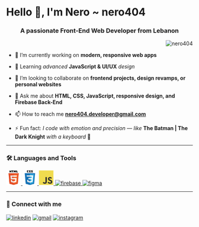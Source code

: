 <h1 align="left">Hello 👋, I'm Nero ~ nero404</h1>
<h3 align="center">A passionate Front-End Web Developer from Lebanon</h3>

<p align="right"> <img src="https://instagram.fbey14-1.fna.fbcdn.net/v/t51.2885-19/486074053_663573959554169_5475370571723256280_n.jpg?stp=dst-jpg_s150x150_tt6&efg=eyJ2ZW5jb2RlX3RhZyI6InByb2ZpbGVfcGljLmRqYW5nby43NTAuYzIifQ&_nc_ht=instagram.fbey14-1.fna.fbcdn.net&_nc_cat=105&_nc_oc=Q6cZ2QHBwzeC5E9ncHHTy8IwmoYHNNTIJGoe1erSUlSRHNa6qIzmd7J7xl8Qpahq5IDXIlM&_nc_ohc=l_YhkGEu-nYQ7kNvwEwF6Nr&_nc_gid=UtbiOSwGn1pUBHSr8N1AZQ&edm=AGFyKLkBAAAA&ccb=7-5&oh=00_AfTSOM49OkRqtpQKwsM2CJDsO-SPpti2WerTY_eh15Vl0g&oe=68951BFD&_nc_sid=5a0a6d" alt="nero404" /> </p>

- 🔭 I’m currently working on **modern, responsive web apps**

- 🌱 Learning *advanced* **JavaScript & UI/UX** *design*

- 👯 I’m looking to collaborate on **frontend projects, design revamps, or personal websites**

- 💬 Ask me about **HTML, CSS, JavaScript, responsive design, and Firebase Back-End**

- 📫 How to reach me **[nero404.developer@gmail.com](mailto:nero404.developer@gmail.com)**

- ⚡ Fun fact: *I code with emotion and precision — like* **The Batman | The Dark Knight** *with a keyboard* 🦇

---

### 🛠️ Languages and Tools

<p align="left">
  <a href="https://developer.mozilla.org/en-US/docs/Web/HTML" target="_blank"> 
    <img src="https://raw.githubusercontent.com/devicons/devicon/master/icons/html5/html5-original-wordmark.svg" alt="html5" width="40" height="40"/>
  </a> 
  <a href="https://developer.mozilla.org/en-US/docs/Web/CSS" target="_blank"> 
    <img src="https://raw.githubusercontent.com/devicons/devicon/master/icons/css3/css3-original-wordmark.svg" alt="css3" width="40" height="40"/> 
  </a> 
  <a href="https://developer.mozilla.org/en-US/docs/Web/JavaScript" target="_blank"> 
    <img src="https://raw.githubusercontent.com/devicons/devicon/master/icons/javascript/javascript-original.svg" alt="javascript" width="40" height="40"/>
  </a>
  <a href="https://firebase.google.com/" target="_blank"> 
    <img src="https://www.vectorlogo.zone/logos/firebase/firebase-icon.svg" alt="firebase" width="40" height="40"/> 
  </a>
  <a href="https://figma.com/" target="_blank">
    <img src="https://www.vectorlogo.zone/logos/figma/figma-icon.svg" alt="figma" width="40" height="40"/> 
  </a>
</p>

---

### 🔗 Connect with me

<p align="left">
  <a href="https://www.linkedin.com/in/nero-dev-nero404/" target="blank"><img align="center" src="https://cdn.jsdelivr.net/npm/simple-icons@3.1.0/icons/linkedin.svg" alt="linkedin" height="30" width="30" /></a>
  <a href="mailto:nero404.developer@gmail.com" target="blank"><img align="center" src="https://cdn.jsdelivr.net/npm/simple-icons@3.1.0/icons/gmail.svg" alt="gmail" height="30" width="30" /></a>
  <a href="https://www.instagram.com/nero404_dev/" target="blank"><img align="center" src="https://cdn.jsdelivr.net/npm/simple-icons@3.1.0/icons/instagram.svg" alt="instagram" height="30" width="30" /></a>
</p>

